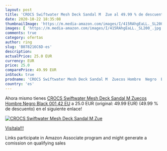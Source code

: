 ```yaml
---
layout: post
title: 'CROCS Swiftwater Mesh Deck Sandal M  Zue al 49.99 % de descuento'
date: 2020-10-22 18:35:08
thumbnailImage: 'https://m.media-amazon.com/images/I/415RAhgEaLL._SL200_.jpg'
images: [ 'https://m.media-amazon.com/images/I/415RAhgEaLL._SL200_.jpg' ]
comments: true
category: ofertas
author: ring
slug: 'B078216C6D-es'
description:
actualPrice: 25.0 EUR
currency: EUR
price: 25.0
comparePrice: 49.99 EUR
inStock: true
prodname: 'CROCS Swiftwater Mesh Deck Sandal M  Zuecos Hombre  Negro  Black 001   42 EU'
country: 'es'
---
```


Ahora mismo tienes [CROCS Swiftwater Mesh Deck Sandal M  Zuecos Hombre  Negro  Black 001   42 EU](https://www.amazon.es/dp/B078216C6D/?tag=tolees-21) a 25.0 EUR (original: 49.99 EUR) (49.99 %  de descuento) en el siguiente enlace!

[![CROCS Swiftwater Mesh Deck Sandal M  Zue](https://m.media-amazon.com/images/I/415RAhgEaLL._SL200_.jpg)](https://www.amazon.es/dp/B078216C6D/?tag=tolees-21)

[Visítala!!!](https://www.amazon.es/dp/B078216C6D/?tag=tolees-21)

Links participate in Amazon Associate program and might generate a comission on qualifying sales
